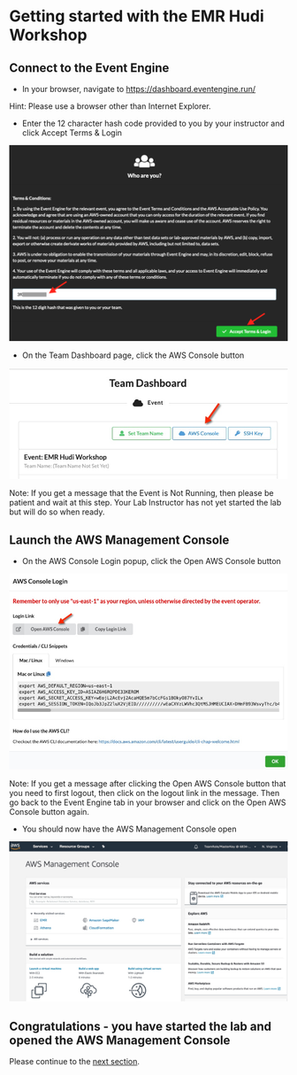 # Getting started with the EMR Hudi Workshop 

## Connect to the Event Engine

* In your browser, navigate to https://dashboard.eventengine.run/

Hint: Please use a browser other than Internet Explorer.

* Enter the 12 character hash code provided to you by your instructor and click Accept Terms & Login

![screenshot](images/EE1.png)

* On the Team Dashboard page, click the AWS Console button

![screenshot](images/EE2.png)

Note: If you get a message that the Event is Not Running, then please be patient and wait at this step.  Your Lab Instructor has not yet started the lab but will do so when ready.


## Launch the AWS Management Console

* On the AWS Console Login popup, click the Open AWS Console button

![screenshot](images/EE3.png)

Note: If you get a message after clicking the Open AWS Console button that you need to first logout, then click on the logout link in the message.  Then go back to the Event Engine tab in your browser and click on the Open AWS Console button again.

* You should now have the AWS Management Console open

![screenshot](images/EE4.png)

## Congratulations - you have started the lab and opened the AWS Management Console
Please continue to the [next section](L1b-Cloud9.md).


